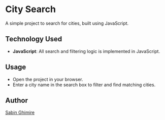 # City Search

A simple project to search for cities, built using JavaScript.

## Technology Used

- **JavaScript**: All search and filtering logic is implemented in JavaScript.

## Usage

- Open the project in your browser.
- Enter a city name in the search box to filter and find matching cities.

## Author

[Sabin Ghimire](https://github.com/SabinGhimireNP)
